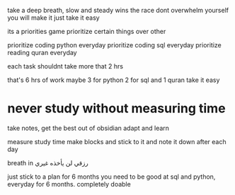 
take a deep breath, slow and steady wins the race
dont overwhelm yourself 
you will make it 
just take it easy 

its a priorities game
prioritize certain things over other

prioritize coding python everyday 
prioritize coding sql everyday
prioritize reading quran everyday

each task shouldnt take more that 2 hrs

that's 6 hrs of work 
maybe 3 for python 2 for sql
and 1 quran
take it easy 

# never study without measuring time
take notes, 
get the best out of obsidian 
adapt and learn 

measure study time
make blocks and stick to it and note it down after each day

breath in 
رزقي لن يأخذه غيري

just stick to a plan for 6 months
you need to be good at sql and python, everyday for 6 months. completely doable








